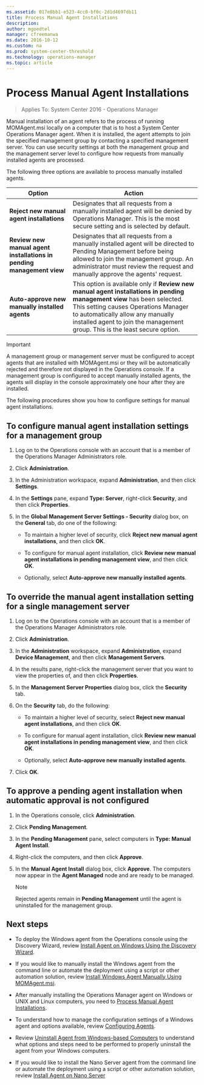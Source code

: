 ```yaml
---
ms.assetid: 017e8bb1-e523-4cc0-bf0c-2d1d4697db11
title: Process Manual Agent Installations
description:
author: mgoedtel
manager: cfreemanwa
ms.date: 2016-10-12
ms.custom: na
ms.prod: system-center-threshold
ms.technology: operations-manager
ms.topic: article
---
```


# Process Manual Agent Installations

>Applies To: System Center 2016 - Operations Manager

Manual installation of an agent refers to the process of running MOMAgent.msi locally on a computer that is to host a System Center Operations Manager agent. When it is installed, the agent attempts to join the specified management group by contacting a specified management server. You can use security settings at both the management group and the management server level to configure how requests from manually installed agents are processed.

The following three options are available to process manually installed agents.

|Option|Action|
|----------|----------|
|**Reject new manual agent installations**|Designates that all requests from a manually installed agent will be denied by Operations Manager. This is the most secure setting and is selected by default.|
|**Review new manual agent installations in pending management view**|Designates that all requests from a manually installed agent will be directed to Pending Management before being allowed to join the management group. An administrator must review the request and manually approve the agents' request.|
|**Auto-approve new manually installed agents**|This option is available only if **Review new manual agent installations in pending management view** has been selected. This setting causes Operations Manager to automatically allow any manually installed agent to join the management group. This is the least secure option.|

> [!IMPORTANT]
> A management group or management server must be configured to accept agents that are installed with MOMAgent.msi or they will be automatically rejected and therefore not displayed in the Operations console. If a management group is configured to accept manually installed agents, the agents will display in the console approximately one hour after they are installed.

The following procedures show you how to configure settings for manual agent installations.

## To configure manual agent installation settings for a management group

1.  Log on to the Operations console with an account that is a member of the Operations Manager Administrators role.

2.  Click **Administration**.

3.  In the Administration workspace, expand **Administration**, and then click **Settings**.

4.  In the **Settings** pane, expand **Type: Server**, right-click **Security**, and then click **Properties**.

5.  In the **Global Management Server Settings - Security** dialog box, on the **General** tab, do one of the following:

    -   To maintain a higher level of security, click **Reject new manual agent installations**, and then click **OK**.

    -   To configure for manual agent installation, click  **Review new manual agent installations in pending management view**, and then click **OK**.

    -   Optionally, select **Auto-approve new manually installed agents**.

## To override the manual agent installation setting for a single management server

1.  Log on to the Operations console with an account that is a member of the Operations Manager Administrators role.

2.  Click **Administration**.

3.  In the **Administration** workspace, expand **Administration**, expand **Device Management**, and then click **Management Servers**.

4.  In the results pane, right-click the management server that you want to view the properties of, and then click **Properties**.

5.  In the **Management Server Properties** dialog box, click the **Security** tab.

6.  On the **Security** tab, do the following:

    -   To maintain a higher level of security, select **Reject new manual agent installations**, and then click **OK**.

    -   To configure for manual agent installation, click **Review new manual agent installations in pending management view**, and then click **OK**.

    -   Optionally, select **Auto-approve new manually installed agents**.

7.  Click **OK**.

## To approve a pending agent installation when automatic approval is not configured

1.  In the Operations console, click **Administration**.

2.  Click **Pending Management**.

3.  In the **Pending Management** pane, select computers in **Type: Manual Agent Install**.

4.  Right-click the computers, and then click **Approve**.

5.  In the **Manual Agent Install** dialog box, click **Approve**. The computers now appear in the **Agent Managed** node and are ready to be managed.

    > [!NOTE]
    > Rejected agents remain in  **Pending Management**  until the agent is uninstalled for the management group.

## Next steps

- To deploy the Windows agent from the Operations console using the Discovery Wizard, review [Install Agent on Windows Using the Discovery Wizard](Install-Agent-on-Windows-Using-the-Discovery-Wizard.md).

- If you would like to manually install the Windows agent from the command line or automate the deployment using a script or other automation solution, review [Install Windows Agent Manually Using MOMAgent.msi](install-windows-agent-manually-using-momagent.md).

- After manually installing the Operations Manager agent on Windows or UNIX and Linux computers, you need to [Process Manual Agent Installations](Process-Manual-Agent-Installations.md).

- To understand how to manage the configuration settings of a Windows agent and options available, review [Configuring Agents](Configuring-Agents.md).

- Review [Uninstall Agent from Windows-based Computers](Uninstall-Agent-from-Windows-based-Computers.md) to understand what options and steps need to be performed to properly uninstall  the agent from your Windows computers.  

- If you would like to install the Nano Server agent from the command line or automate the deployment using a script or other automation solution, review [Install Agent on Nano Server](Install-Agent-on-Nano-Server.md)

